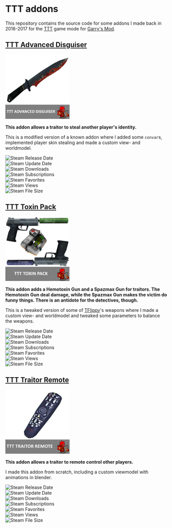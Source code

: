 # TTT addons

This repository contains the source code for some addons I made back in 2016-2017 for the [TTT](https://www.troubleinterroristtown.com/) game mode for [Garry's Mod](https://store.steampowered.com/app/4000/Garrys_Mod/).

## [TTT Advanced Disguiser](https://steamcommunity.com/sharedfiles/filedetails/?id=610632051)

<a href="https://steamcommunity.com/sharedfiles/filedetails/?id=610632051"><img src="ttt_advanced_disguiser\icon\addon_icon.jpg" width="200"></a>

__This addon allows a traitor to steal another player's identity.__  

This is a modified version of a known addon where I added some `convar`s, implemented player skin stealing and made a custom view- and worldmodel.  

![Steam Release Date](https://img.shields.io/steam/release-date/610632051?color=informational)  
![Steam Update Date](https://img.shields.io/steam/update-date/610632051?color=informational)  
![Steam Downloads](https://img.shields.io/steam/downloads/610632051)  
![Steam Subscriptions](https://img.shields.io/steam/subscriptions/610632051)  
![Steam Favorites](https://img.shields.io/steam/favorites/610632051)  
![Steam Views](https://img.shields.io/steam/views/610632051)  
![Steam File Size](https://img.shields.io/steam/size/610632051?color=informational)  

## [TTT Toxin Pack](https://steamcommunity.com/sharedfiles/filedetails/?id=609007212)

<a href="https://steamcommunity.com/sharedfiles/filedetails/?id=609007212"><img src="ttt_toxin_pack\icon\addon_icon.jpg" width="200"></a>

__This addon adds a Hemotoxin Gun and a Spazmax Gun for traitors. The Hemotoxin Gun deal damage, while the Spazmax Gun makes the victim do funny things. There is an antidote for the detectives, though.__  

This is a tweaked version of some of [TFlippy](https://github.com/TFlippy)'s weapons where I made a custom view- and worldmodel and tweaked some parameters to balance the weapons.  

![Steam Release Date](https://img.shields.io/steam/release-date/609007212?color=informational)  
![Steam Update Date](https://img.shields.io/steam/update-date/609007212?color=informational)  
![Steam Downloads](https://img.shields.io/steam/downloads/609007212)  
![Steam Subscriptions](https://img.shields.io/steam/subscriptions/609007212)  
![Steam Favorites](https://img.shields.io/steam/favorites/609007212)  
![Steam Views](https://img.shields.io/steam/views/609007212)  
![Steam File Size](https://img.shields.io/steam/size/609007212?color=informational)  

## [TTT Traitor Remote](https://steamcommunity.com/sharedfiles/filedetails/?id=853158897)

<a href="https://steamcommunity.com/sharedfiles/filedetails/?id=853158897"><img src="ttt_traitor_remote\icon\addon_icon.jpg" width="200"></a>

__This addon allows a traitor to remote control other players.__   

I made this addon from scratch, including a custom viewmodel with animations in blender.  

![Steam Release Date](https://img.shields.io/steam/release-date/853158897?color=informational)  
![Steam Update Date](https://img.shields.io/steam/update-date/853158897?color=informational)  
![Steam Downloads](https://img.shields.io/steam/downloads/853158897)  
![Steam Subscriptions](https://img.shields.io/steam/subscriptions/853158897)  
![Steam Favorites](https://img.shields.io/steam/favorites/853158897)  
![Steam Views](https://img.shields.io/steam/views/853158897)  
![Steam File Size](https://img.shields.io/steam/size/853158897?color=informational)  
